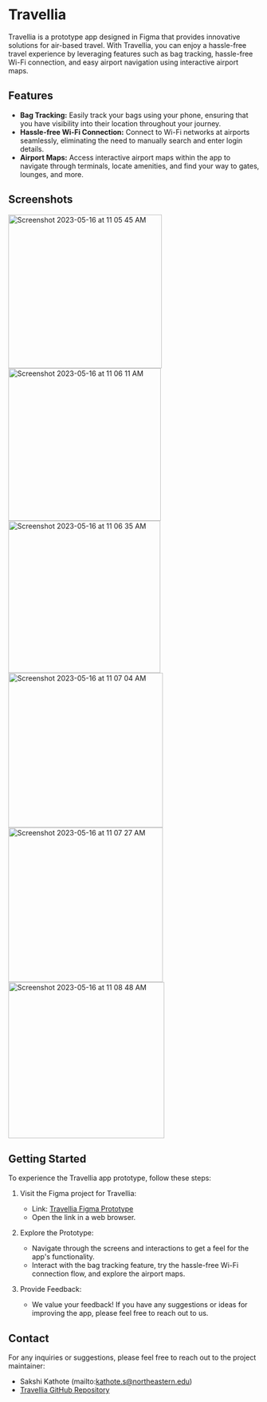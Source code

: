 # Travellia

Travellia is a prototype app designed in Figma that provides innovative solutions for air-based travel. With Travellia, you can enjoy a hassle-free travel experience by leveraging features such as bag tracking, hassle-free Wi-Fi connection, and easy airport navigation using interactive airport maps.

## Features

- **Bag Tracking:** Easily track your bags using your phone, ensuring that you have visibility into their location throughout your journey.
- **Hassle-free Wi-Fi Connection:** Connect to Wi-Fi networks at airports seamlessly, eliminating the need to manually search and enter login details.
- **Airport Maps:** Access interactive airport maps within the app to navigate through terminals, locate amenities, and find your way to gates, lounges, and more.

## Screenshots
<img width="308" alt="Screenshot 2023-05-16 at 11 05 45 AM" src="https://github.com/SakshiKathote09/Travellia/assets/98234021/ea6822d9-d9fe-4a37-bfe5-d8c1e2908c82">
<img width="306" alt="Screenshot 2023-05-16 at 11 06 11 AM" src="https://github.com/SakshiKathote09/Travellia/assets/98234021/b4329938-d8a3-454a-976b-b7a4ac827067">
<img width="305" alt="Screenshot 2023-05-16 at 11 06 35 AM" src="https://github.com/SakshiKathote09/Travellia/assets/98234021/e6f50aba-3c25-488d-8c20-be65dcbdf167">
<img width="310" alt="Screenshot 2023-05-16 at 11 07 04 AM" src="https://github.com/SakshiKathote09/Travellia/assets/98234021/5cd4c573-1eed-4f4e-852d-85ae71f0e3d1">
<img width="310" alt="Screenshot 2023-05-16 at 11 07 27 AM" src="https://github.com/SakshiKathote09/Travellia/assets/98234021/40f434ad-02d6-4cdd-b80b-fac82c87bac0">
<img width="313" alt="Screenshot 2023-05-16 at 11 08 48 AM" src="https://github.com/SakshiKathote09/Travellia/assets/98234021/907298ff-b8f4-4d91-94d8-5052a3ecb8ed">



## Getting Started

To experience the Travellia app prototype, follow these steps:

1. Visit the Figma project for Travellia:
   - Link: [Travellia Figma Prototype](https://www.figma.com/proto/7RvQxfj1qmaO3mxNBulx8h/Travellia?type=design&scaling=scale-down&page-id=0%3A1&starting-point-node-id=115%3A12&node-id=115-12)
   - Open the link in a web browser.

2. Explore the Prototype:
   - Navigate through the screens and interactions to get a feel for the app's functionality.
   - Interact with the bag tracking feature, try the hassle-free Wi-Fi connection flow, and explore the airport maps.

3. Provide Feedback:
   - We value your feedback! If you have any suggestions or ideas for improving the app, please feel free to reach out to us.


## Contact

For any inquiries or suggestions, please feel free to reach out to the project maintainer:

- Sakshi Kathote (mailto:kathote.s@northeastern.edu)
- [Travellia GitHub Repository](https://github.com/SakshiKathote09/Travellia)
